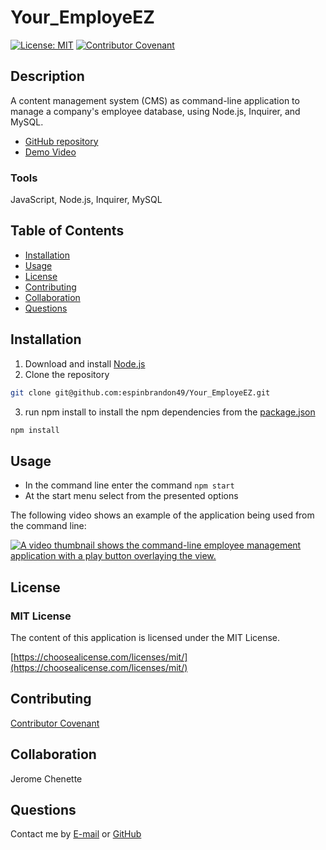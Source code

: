 # Your_EmployeEZ
[![License: MIT](https://img.shields.io/badge/License-MIT-yellow.svg)](https://opensource.org/licenses/MIT)
[![Contributor Covenant](https://img.shields.io/badge/Contributor%20Covenant-2.1-4baaaa.svg)](code_of_conduct.md)

## Description 
A content management system (CMS) as command-line application to manage a company's employee database, using Node.js, Inquirer, and MySQL.

* [GitHub repository](https://github.com/espinbrandon49/Your_EmployeEZ)
* [Demo Video](https://user-images.githubusercontent.com/102924713/181693656-b6bab199-87c1-42a6-9cf1-6364c587c887.mp4)

### Tools
JavaScript, Node.js, Inquirer, MySQL

## Table of Contents 
  * [Installation](#installation)
  * [Usage](#usage)
  * [License](#license)
  * [Contributing](#contributing)
  * [Collaboration](#collaboration)
  * [Questions](#questions)
  
## Installation
1. Download and install [Node.js](https://nodejs.org/en/download/)
2. Clone the repository
```bash
git clone git@github.com:espinbrandon49/Your_EmployeEZ.git
```
3. run npm install to install the npm dependencies from the [package.json](./package.json)
```bash
npm install
```
## Usage 
* In the command line enter the command
```npm start```
* At the start menu select from the presented options

The following video shows an example of the application being used from the command line:

[![A video thumbnail shows the command-line employee management application with a play button overlaying the view.](./assets/images/screenshot.png)](https://user-images.githubusercontent.com/102924713/181693656-b6bab199-87c1-42a6-9cf1-6364c587c887.mp4)

## License 
### MIT License 
The content of this application is licensed under the MIT License. 

[https://choosealicense.com/licenses/mit/](https://choosealicense.com/licenses/mit/) 

## Contributing 

[Contributor Covenant](https://www.contributor-covenant.org/)

## Collaboration
Jerome Chenette

## Questions 

Contact me by [E-mail](mailto:portfoliolinkemail@gmail.com) or [GitHub](https://github.com/espinbrandon49)
